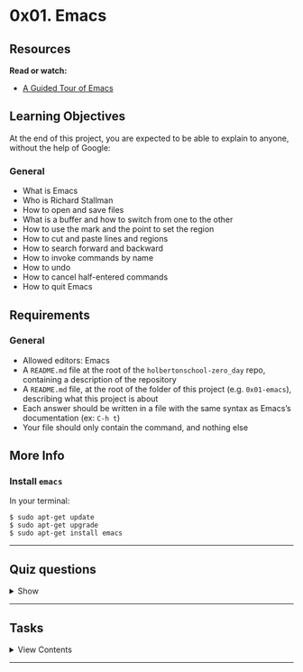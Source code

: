 # 0x01. Emacs

## Resources

**Read or watch:**

- [A Guided Tour of Emacs](https://www.gnu.org/software/emacs/tour/)

## Learning Objectives
At the end of this project, you are expected to be able to explain to anyone, without the help of Google:

### General
- What is Emacs
- Who is Richard Stallman
- How to open and save files
- What is a buffer and how to switch from one to the other
- How to use the mark and the point to set the region
- How to cut and paste lines and regions
- How to search forward and backward
- How to invoke commands by name
- How to undo
- How to cancel half-entered commands
- How to quit Emacs

## Requirements

### General
- Allowed editors: Emacs
- A `README.md` file at the root of the `holbertonschool-zero_day` repo, containing a description of the repository
- A `README.md` file, at the root of the folder of this project (e.g. `0x01-emacs`), describing what this project is about
- Each answer should be written in a file with the same syntax as Emacs’s documentation (ex: `C-h t`)
- Your file should only contain the command, and nothing else

## More Info

### Install `emacs`
In your terminal:
```
$ sudo apt-get update
$ sudo apt-get upgrade
$ sudo apt-get install emacs
```

---

## Quiz questions

<details>
<summary>Show</summary>

### Question #0
In Emacs’ documentation, what does `C` in a shortcut command stand for?
- [x] Command
- [x] Ctrl
- [ ] Shift + C

### Question #1
In Emacs’ documentation, what does `M` in a shortcut command stand for?
- [x] Alt
- [ ] Shift + M
- [x] Meta

### Question #2
In Emacs, a buffer is an object that a file’s text is held in.
- [x] True
- [ ] False

### Question #3
You can only have one buffer open in Emacs at a time.
- [ ] True
- [x] False

### Question #4
What question should you ask yourself first when something doesn’t work as expected?
- [x] Why?
- [ ] What can I Google to find the solution?
- [ ] Who can help me?
</details>

---

## Tasks

<details>
<summary>View Contents</summary>
  
### [0. Opening](./0-opening)
What is the command to open a file from within Emacs?

**Repo:**
* GitHub repository: `holbertonschool-zero_day`
* Directory: `0x01-emacs`
* File: `0-opening`

### [1. Saving](./1-saving)
What is the command to save a file?

**Repo:**
* GitHub repository: `holbertonschool-zero_day`
* Directory: `0x01-emacs`
* File: `1-saving`

### [2. Cutting](./2-cutting)
What is the command to cut an entire line?

**Repo:**
* GitHub repository: `holbertonschool-zero_day`
* Directory: `0x01-emacs`
* File: `2-cutting`

### [3. Pasting](./3-pasting)
What is the command to paste?

**Repo:**
* GitHub repository: `holbertonschool-zero_day`
* Directory: `0x01-emacs`
* File: `3-pasting`

### [4. Searching](./4-searching)
What is the command to search forward?

**Repo:**
* GitHub repository: `holbertonschool-zero_day`
* Directory: `0x01-emacs`
* File: `4-searching`

### [5. Undoing](./5-undoing)
What is the command to undo?

**Repo:**
* GitHub repository: `holbertonschool-zero_day`
* Directory: `0x01-emacs`
* File: `5-undoing`

### [6. Quitting](./6-quitting)
What is the command to quit Emacs?

**Repo:**
* GitHub repository: `holbertonschool-zero_day`
* Directory: `0x01-emacs`
* File: `6-quitting`

### [7. Tetris](./100-tetris)
What is the command to play Tetris inside Emacs?

**Repo:**
* GitHub repository: `holbertonschool-zero_day`
* Directory: `0x01-emacs`
* File: `100-tetris`

### [8. Doctor](./101-doctor)
What is the command to talk to your doctor?

**Repo:**
* GitHub repository: `holbertonschool-zero_day`
* Directory: `0x01-emacs`
* File: `101-doctor`

</details>

---

